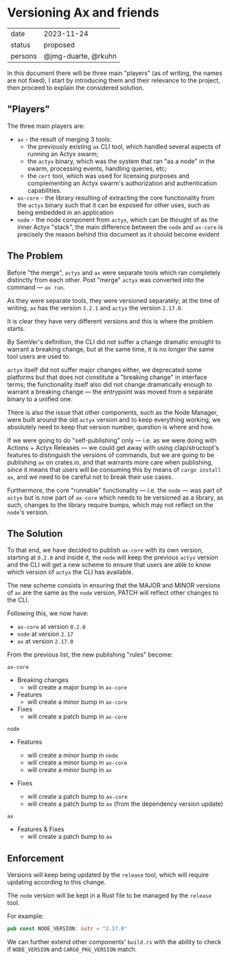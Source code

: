 # Versioning Ax and friends
|  |  |
| --- | --- |
| date | 2023-11-24 |
| status | proposed |
| persons | @jmg-duarte, @rkuhn |

In this document there will be three main "players" (as of writing, the names are not
fixed), I start by introducing them and their relevance to the project, then proceed
to explain the considered solution.

## "Players"

The three main players are:
- `ax` - the result of merging 3 tools:
  - the previously existing `ax` CLI tool,
    which handled several aspects of running an Actyx swarm;
  - the `actyx` binary, which was the system that ran "as a node" in the swarm,
    processing events, handling queries, etc;
  - the `cert` tool, which was used for licensing purposes and complementing an Actyx
    swarm's authorization and authentication capabilities.
- `ax-core` - the library resulting of extracting the core functionality from the
  `actyx` binary such that it can be exposed for other uses, such as being embedded
  in an application
- `node` - the node component from `actyx`, which can be thought of as the inner Actyx
  "stack", the main difference between the `node` and `ax-core` is precisely the reason
  behind this document as it should become evident

## The Problem

Before "the merge", `actyx` and `ax` were separate tools which ran completely distinctly
from each other. Post "merge" `actyx` was converted into the command — `ax run`.

As they were separate tools, they were versioned separately; at the time of writing,
`ax` has the version `3.2.1` and `actyx` the version `2.17.0`.

It is clear they have very different versions and this is where the problem starts.

By SemVer's definition, the CLI did not suffer a change dramatic enought to warrant a
breaking change, but at the same time, it is no longer the same tool users are used to.

`actyx` itself did not suffer major changes either, we deprecated some platforms but
that does not constitute a "breaking change" in interface terms; the functionality
itself also did not change dramatically enough to warrant a breaking change — the
entrypoint was moved from a separate binary to a unified one.

There is also the issue that other components, such as the Node Manager, were built
around the old `actyx` version and to keep everything working, we absolutely need to
keep that version number, question is where and how.

If we were going to do "self-publishing" only — i.e. as we were doing with Actions +
Actyx Releases — we could get away with using clap/structopt's features to distinguish
the versions of commands, but we are going to be publishing `ax` on crates.io, and that
warrants more care when publishing, since it means that users will be consuming this
by means of `cargo install ax`, and we need to be careful not to break their use cases.

Furthermore, the core "runnable" functionality — i.e. the `node` — was part of `actyx`
but is now part of `ax-core` which needs to be versioned as a library, as such, changes
to the library require bumps, which may not reflect on the `node`'s version.

## The Solution

To that end, we have decided to publish `ax-core` with its own version, starting at
`0.2.0` and inside it, the `node` will keep the previous `actyx` version and the CLI
will get a new scheme to ensure that users are able to know which version of `actyx`
the CLI has available.

The new scheme consists in ensuring that the MAJOR and MINOR versions of `ax` are the
same as the `node` version, PATCH will reflect other changes to the CLI.

Following this, we now have:

- `ax-core` at version `0.2.0`
- `node` at version `2.17`
- `ax` at version `2.17.0`

From the previous list, the new publishing "rules" become:

`ax-core`
- Breaking changes
  - will create a major bump in `ax-core`
- Features
  - will create a minor bump in `ax-core`
- Fixes
  - will create a patch bump in `ax-core`

`node`
- Features
  - will create a minor bump in `node`
  - will create a minor bump in `ax-core`
  - will create a minor bump in `ax`

- Fixes
  - will create a patch bump to `ax-core`
  - will create a patch bump to `ax` (from the dependency version update)

`ax`
- Features & Fixes
  - will create a patch bump to `ax`

## Enforcement

Versions will keep being updated by the `release` tool, which will require updating
according to this change.

The `node` version will be kept in a Rust file to be managed by the `release` tool.

For example:

```rust
pub const NODE_VERSION: &str = "2.17.0"
```

We can further extend other components' `build.rs` with the ability to check if
`NODE_VERSION` and `CARGO_PKG_VERSION` match.
